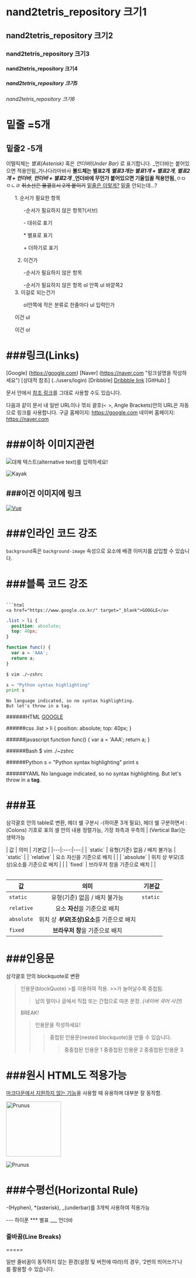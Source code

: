 # nand2tetris_repository 크기1
## nand2tetris_repository 크기2
### nand2tetris_repository 크기3
#### nand2tetris_repository 크기4
##### nand2tetris_repository 크기5
###### nand2tetris_repository 크기6

밑줄 =5개
======
밑줄2 -5개
-----

이텔릭체는 *별표(Asterisk)* 혹은 _언더바(Under Bar)_ 로 표기합니다. 
_언더바는 붙어있으면 적용안됨_가나다라마바사
**볼드체는 별표2개**
***별표3개는 별표1개 + 별표2개***, **_별표2개 + 언더바_**, _**언더바 + 별표2개**_
_**언더바에 무언가 붙어있으면 기울임꼴 적용안됨**_ㅇㅁㅇㄴㄹ
~~취소선은 물결표시 2개 붙이기~~
<u>밑줄은 이렇게?</u> <u>밑줄</u> 안되는데...?

<ol>
1. 순서가 필요한 항목
<ul>-순서가 필요하지 않은 항목?(서브)</ul>
  
  <ul>- 대쉬로 표기</ul>
  <ul>* 별표로 표기</ul>
  <ul>+ 더하기로 표기</ul>

  2. 이건가
  <ul>-순서가 필요하지 않은 항목</ul>
  <ul>-순서가 필요하지 않은 항목 ol 안쪽 ul 바깥쪽2</ul>
  3. 이걸로 되는건가
  <ul>ol안쪽에 작은 분류로 한줄마다 ul 입력인가</ul>
</ol>
<ul>이건 ul</ul>
<ol>이건 ol</ol>


###링크(Links)
=====
[Google] (https://google.com)
[Naver] (https://naver.com "링크설명을 작성하세요")
[상대적 참조] (../users/login)
[Dribbble] [Dribbble link]
[GitHub] [1]

문서 안에서 [참조 링크]를 그대로 사용할 수도 있습니다.

다음과 같이 문서 내 일반 URL이나 꺾쇠 괄호(`< >`, Angle Brackets)안의 URL은 자동으로 링크를 사용합니다.
구글 홈페이지: https://google.com
네이버 홈페이지: <https://naver.com>

[Dribbble link]: https://dribbble.com
[1]: https://github.com
[참조 링크]: https://naver.com "네이버로 이동합니다!"

###이하 이미지관련
=====

![대체 텍스트(alternative text)를 입력하세요!](http://www.gstatic.com/webp/gallery/5.jpg "링크 설명(title)을 작성하세요.")

![Kayak][logo]

[logo]: http://www.gstatic.com/webp/gallery/2.jpg "To go kayaking."

###이건 이미지에 링크
-----
[![Vue](/images/vue.png)](https://kr.vuejs.org/)


###인라인 코드 강조
=====
`background`혹은 `background-image` 속성으로 요소에 배경 이미지를 삽입할 수 있습니다.

###블록 코드 강조
======
```를 세번 입력하고 코드 종류도 적기

```html
<a href="https://www.google.co.kr/" target="_blank">GOOGLE</a>
```

```css
.list > li {
  position: absolute;
  top: 40px;
}
```

```javascript
function func() {
  var a = 'AAA';
  return a;
}
```

```bash
$ vim ./~zshrc
```

```python
s = "Python syntax highlighting"
print s
```

```
No language indicated, so no syntax highlighting. 
But let's throw in a tag.
```
######HTML
<a href="https://www.google.co.kr/" target="_blank">GOOGLE</a>

######css
.list > li {
  position: absolute;
  top: 40px;
}

######javascript
function func() {
  var a = 'AAA';
  return a;
}

######Bash
$ vim ./~zshrc

######Python
s = "Python syntax highlighting"
print s

######YAML
No language indicated, so no syntax highlighting. 
But let's throw in a <b>tag</b>.


###표
======
삼각괄호 안의 table로 변환, 
헤더 쉘 구분시 -(하이푼 3개 필요), 
헤더 쉘 구분하면서 : (Colons) 기호로 표의 셀 안의 내용 정렬가능, 
가장 좌측과 우측의 | (Vertical Bar)는 생략가능
<table> 
  | 값 | 의미 | 기본값 |
|---|:---:|---:|
| `static` | 유형(기준) 없음 / 배치 불가능 | `static` |
| `relative` | 요소 자신을 기준으로 배치 |  |
| `absolute` | 위치 상 부모(조상)요소를 기준으로 배치 |  |
| `fixed` | 브라우저 창을 기준으로 배치 |  |

값 | 의미 | 기본값
---|:---:|---:
`static` | 유형(기준) 없음 / 배치 불가능 | `static`
`relative` | 요소 **자신**을 기준으로 배치 |
`absolute` | 위치 상 **_부모_(조상)요소**를 기준으로 배치 |
`fixed` | **브라우저 창**을 기준으로 배치 |
</table>

###인용문
=====
삼각괄호 안의 blockquote로 변환
<blockquote>
인용문(blockQuote) >를 이용하여 적용. >>가 늘어날수록 중첩됨.

> 남의 말이나 글에서 직접 또는 간접으로 따온 문장.
> _(네이버 국어 사전)_

BREAK!

> 인용문을 작성하세요!
>> 중첩된 인용문(nested blockquote)을 만들 수 있습니다.
>>> 중중첩된 인용문 1
>>> 중중첩된 인용문 2
>>> 중중첩된 인용문 3
</blockquote>

###원시 HTML도 적용가능
=====
<u>마크다운에서 지원하지 않는 기능</u>을 사용할 때 유용하며 대부분 잘 동작함.

<img width="150" src="http://www.gstatic.com/webp/gallery/4.jpg" alt="Prunus" title="A Wild Cherry (Prunus avium) in flower">

![Prunus](http://www.gstatic.com/webp/gallery/4.jpg)

###수평선(Horizontal Rule)
=====

-(Hyphen), *(asterisk), _(underbar)를 3개씩 사용하여 적용가능

--- 하이푼
*** 별표
___ 언더바

### 줄바꿈(Line Breaks)
=====

일반 줄비꿈이 동작하지 않는 환경(설정 및 버전에 따라)의 경우, ‘2번의 띄어쓰기’나 <br>를 활용할 수 있습니다.

